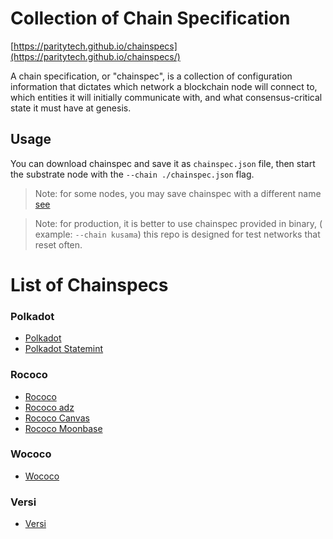 # Collection of Chain Specification
[https://paritytech.github.io/chainspecs](https://paritytech.github.io/chainspecs/)

A chain specification, or "chainspec", is a collection of configuration information that dictates which network a blockchain node will connect to, which entities it will initially communicate with, and what consensus-critical state it must have at genesis.

## Usage 
You can download chainspec and save it as `chainspec.json` file, then start the substrate node with the `--chain ./chainspec.json` flag.

> Note: for some nodes, you may save chainspec with a different name [see](https://github.com/PureStake/moonbeam/issues/1104#issuecomment-996787548)

> Note: for production, it is better to use chainspec provided in binary, ( example: `--chain kusama`) this repo is designed for test networks that reset often.

# List of Chainspecs
### Polkadot
- [Polkadot](polkadot/relaychain/chainspec.json)
- [Polkadot Statemint](polkadot/parachain/statemint/chainspec.json)

### Rococo
- [Rococo](rococo/relaychain/chainspec.json)
- [Rococo adz](rococo/parachain/adz/chainspec.json)
- [Rococo Canvas](rococo/parachain/canvas/chainspec.json)
- [Rococo Moonbase](rococo/parachain/moonbase/chainspec.json)

### Wococo
- [Wococo](wococo/relaychain/chainspec.json)

### Versi
- [Versi](versi/relaychain/chainspec.json)